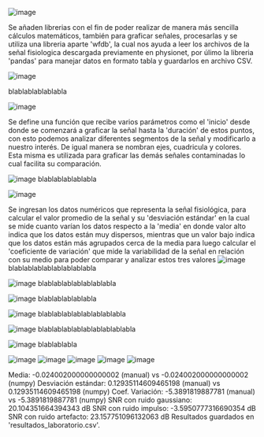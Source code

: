 
![image](https://github.com/user-attachments/assets/80df962c-52ca-496f-84d6-1f1db3b9e9f3)

Se añaden librerias con el fin de poder realizar de manera más sencilla cálculos matemáticos, también para graficar señales, procesarlas y se utiliza una libreria aparte 'wfdb', la cual nos ayuda a leer los archivos de la señal fisiologica descargada previamente en physionet, por úlimo la libreria 'pandas' para manejar datos en formato tabla y guardarlos en archivo CSV.

![image](https://github.com/user-attachments/assets/3f1330c3-ec44-40e0-bd02-b84bbfb3351e)

blablablablablabla

![image](https://github.com/user-attachments/assets/48347ca2-b573-47c0-b1fd-9dc1cf113237)

Se define una función que recibe varios parámetros como el 'inicio' desde donde se comenzará a graficar la señal hasta la 'duración' de estos puntos, con esto podemos analizar diferentes segmentos de la señal y modificarlo a nuestro interés. De igual manera se nombran ejes, cuadricula y colores. Esta misma es utilizada para graficar las demás señales contaminadas lo cual facilita su comparación.

![image](https://github.com/user-attachments/assets/8d61e777-8ece-400e-9d36-c3e420274c4f)
blablablablablabla

![image](https://github.com/user-attachments/assets/e3aeca58-7603-401e-aa71-ebb33ecb4864)

Se ingresan los datos numéricos que representa la señal fisiológica, para calcular el valor promedio de la señal y su 'desviación estándar' en la cual se mide cuanto varían los datos respecto a la 'media' en donde valor alto indica que los datos están muy dispersos, mientras que un valor bajo indica que los datos están más agrupados cerca de la media para luego calcular el 'coeficiente de variación' que mide la variabilidad de la señal en relación con su medio para poder comparar y analizar estos tres valores
![image](https://github.com/user-attachments/assets/94dded00-71dc-4035-b789-73eeb26d1b14)
blablablablablablablablabla

![image](https://github.com/user-attachments/assets/5a10f00b-6482-48e8-ba35-89eae386f996)
blablablablablablablabla

![image](https://github.com/user-attachments/assets/95a662cc-6067-4450-a5c2-bf1a6c8802ac)
blablablablablabla

![image](https://github.com/user-attachments/assets/654df77f-6517-4641-bcc2-1501dbdc783d)
blablablablablablablablabla

![image](https://github.com/user-attachments/assets/ec944df2-16d0-4864-8964-2a3fa1e5d93f)
blablablablablablablablablabla

![image](https://github.com/user-attachments/assets/812736fe-152b-43be-b89b-b4d6b22e0f61)
blablablabla

![image](https://github.com/user-attachments/assets/db7da50a-777f-4bba-8adf-99808f6f25ae)
![image](https://github.com/user-attachments/assets/fd143544-41c7-4997-a5bc-2cc71cafb474)
![image](https://github.com/user-attachments/assets/f4621f06-1587-4de0-b1eb-c4ee30340df7)
![image](https://github.com/user-attachments/assets/dab18c8b-66c0-4b67-9a35-9175a8c24ea8)
![image](https://github.com/user-attachments/assets/986c9b20-fd1a-46cf-b510-c37318d71ba8)


Media: -0.024002000000000002 (manual) vs -0.024002000000000002 (numpy)
Desviación estándar: 0.12935114609465198 (manual) vs 0.12935114609465198 (numpy)
Coef. Variación: -5.3891819887781 (manual) vs -5.3891819887781 (numpy)
SNR con ruido gaussiano: 20.104351664394343 dB
SNR con ruido impulso: -3.5950777316690354 dB
SNR con ruido artefacto: 23.157751096132063 dB
Resultados guardados en 'resultados_laboratorio.csv'.
